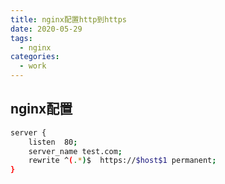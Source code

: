 ```yaml
---
title: nginx配置http到https
date: 2020-05-29
tags:
  - nginx
categories:
  - work
---
```


## nginx配置

```bash
server {  
    listen  80;  
    server_name test.com;
    rewrite ^(.*)$  https://$host$1 permanent;  
}  
```
